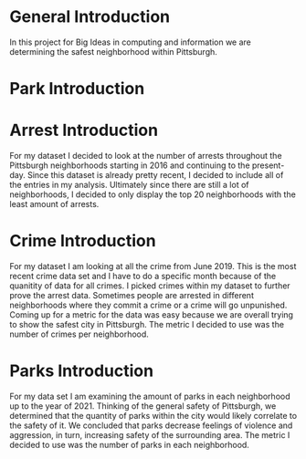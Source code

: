 # General Introduction
In this project for Big Ideas in computing and information we are determining the safest neighborhood within Pittsburgh. 

# Park Introduction

# Arrest Introduction 
For my dataset I decided to look at the number of arrests throughout the Pittsburgh neighborhoods starting in 2016 and continuing to the present-day. Since this dataset is already pretty recent, I decided to include all of the entries in my analysis. Ultimately since there are still a lot of neighborhoods, I decided to only display the top 20 neighborhoods with the least amount of arrests. 

# Crime Introduction
For my dataset I am looking at all the crime from June 2019. This is the most recent crime data set and I have to do a specific month because of the quanitity of data for all crimes. I picked crimes within my dataset to further prove the arrest data. Sometimes people are arrested in different neighborhoods where they commit a crime or a crime will go unpunished. Coming up for a metric for the data was easy because we are overall trying to show the safest city in Pittsburgh. The metric I decided to use was the number of crimes per neighborhood. 

# Parks Introduction
For my data set I am examining the amount of parks in each neighborhood up to the year of 2021.
Thinking of the general safety of Pittsburgh, we determined that the quantity of parks within the city would likely correlate to the safety of it. We concluded that parks decrease feelings of violence and aggression, in turn, increasing safety of the surrounding area. The metric I decided to use was the number of parks in each neighborhood.
